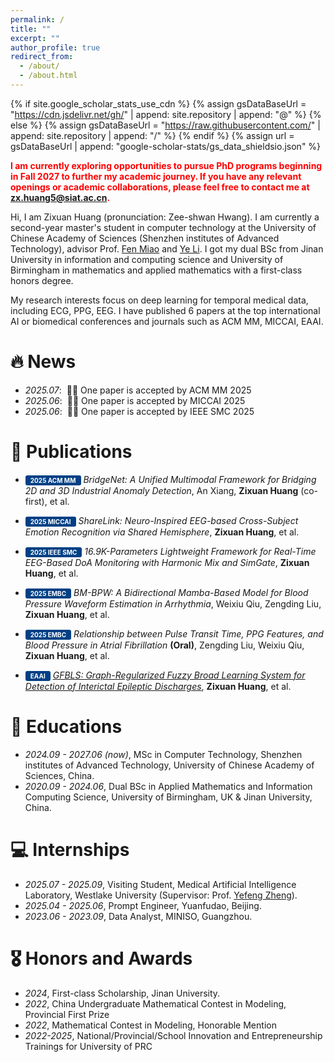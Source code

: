 ```yaml
---
permalink: /
title: ""
excerpt: ""
author_profile: true
redirect_from: 
  - /about/
  - /about.html
---
```


{% if site.google_scholar_stats_use_cdn %}
{% assign gsDataBaseUrl = "https://cdn.jsdelivr.net/gh/" | append: site.repository | append: "@" %}
{% else %}
{% assign gsDataBaseUrl = "https://raw.githubusercontent.com/" | append: site.repository | append: "/" %}
{% endif %}
{% assign url = gsDataBaseUrl | append: "google-scholar-stats/gs_data_shieldsio.json" %}

<span class='anchor' id='about-me'></span>
<b><span style="color:red;">I am currently exploring opportunities to pursue PhD programs beginning in Fall 2027 to further my academic journey. If you have any relevant openings or academic collaborations, please feel free to contact me at [zx.huang5@siat.ac.cn](zx.huang5@siat.ac.cn).</span></b>

Hi, I am Zixuan Huang (pronunciation: Zee-shwan Hwang). I am currently a second-year master's student in computer technology at the University of Chinese Academy of Sciences (Shenzhen institutes of Advanced Technology), advisor Prof. [Fen Miao](https://yjsjy.uestc.edu.cn/gmis/jcsjgl/dsfc/dsgrjj/21130?yxsh=28) and [Ye Li](https://people.ucas.edu.cn/~yeli). I got my dual BSc from Jinan University in information and computing science and University of Birmingham in mathematics and applied mathematics with a first-class honors degree.

My research interests focus on deep learning for temporal medical data, including ECG, PPG, EEG. I have published 6 papers at the top international AI or biomedical conferences and journals such as ACM MM, MICCAI, EAAI.
<!-- 
My research interest includes neural machine translation and computer vision. I have published more than 5 papers at the top international AI conferences with total <a href='https://scholar.google.com/citations?user=JrUG7ewAAAAJ'>google scholar citations <strong><span id='total_cit'>10+</span></strong></a> (You can also use google scholar badge <a href='https://scholar.google.com/citations?user=JrUG7ewAAAAJ'><img src="https://img.shields.io/endpoint?url={{ url | url_encode }}&logo=Google%20Scholar&labelColor=f6f6f6&color=9cf&style=flat&label=citations"></a>).
-->

# 🔥 News
- *2025.07*: &nbsp;🎉🎉 One paper is accepted by ACM MM 2025
- *2025.06*: &nbsp;🎉🎉 One paper is accepted by MICCAI 2025
- *2025.06*: &nbsp;🎉🎉 One paper is accepted by IEEE SMC 2025

# 📝 Publications 
<!-- 
<div class='paper-box'><div class='paper-box-image'><div><div class="badge">CVPR 2016</div><img src='images/500x300.png' alt="sym" width="100%"></div></div>
<div class='paper-box-text' markdown="1">

[Deep Residual Learning for Image Recognition](https://openaccess.thecvf.com/content_cvpr_2016/papers/He_Deep_Residual_Learning_CVPR_2016_paper.pdf)

**Kaiming He**, Xiangyu Zhang, Shaoqing Ren, Jian Sun

[**Project**](https://scholar.google.com/citations?view_op=view_citation&hl=zh-CN&user=DhtAFkwAAAAJ&citation_for_view=DhtAFkwAAAAJ:ALROH1vI_8AC) <strong><span class='show_paper_citations' data='DhtAFkwAAAAJ:ALROH1vI_8AC'></span></strong>
- Lorem ipsum dolor sit amet, consectetur adipiscing elit. Vivamus ornare aliquet ipsum, ac tempus justo dapibus sit amet. 
</div>
</div>

- [Lorem ipsum dolor sit amet, consectetur adipiscing elit. Vivamus ornare aliquet ipsum, ac tempus justo dapibus sit amet](https://github.com), A, B, C, **CVPR 2020**
-->

- <span style="background-color:#004085; color:#fff; padding:2px 8px; border-radius:3px; display:inline-block; text-align:center; font-weight:bold; font-size:10px;">2025 ACM MM</span> *BridgeNet: A Unified Multimodal Framework for Bridging 2D and 3D Industrial Anomaly Detection*, An Xiang, **Zixuan Huang** (co-first), et al.

- <span style="background-color:#004085; color:#fff; padding:2px 8px; border-radius:3px; display:inline-block; text-align:center; font-weight:bold; font-size:10px;">2025 MICCAI</span> *ShareLink: Neuro-Inspired EEG-based Cross-Subject Emotion Recognition via Shared Hemisphere*, **Zixuan Huang**, et al.

- <span style="background-color:#004085; color:#fff; padding:2px 8px; border-radius:3px; display:inline-block; text-align:center; font-weight:bold; font-size:10px;">2025 IEEE SMC</span> *16.9K-Parameters Lightweight Framework for Real-Time EEG-Based DoA Monitoring with Harmonic Mix and SimGate*, **Zixuan Huang**, et al.

- <span style="background-color:#004085; color:#fff; padding:2px 8px; border-radius:3px; display:inline-block; text-align:center; font-weight:bold; font-size:10px;">2025 EMBC</span> *BM-BPW: A Bidirectional Mamba-Based Model for Blood Pressure Waveform Estimation in Arrhythmia*, Weixiu Qiu, Zengding Liu, **Zixuan Huang**, et al.

- <span style="background-color:#004085; color:#fff; padding:2px 8px; border-radius:3px; display:inline-block; text-align:center; font-weight:bold; font-size:10px;">2025 EMBC</span> *Relationship between Pulse Transit Time, PPG Features, and Blood Pressure in Atrial Fibrillation* **(Oral)**, Zengding Liu, Weixiu Qiu, **Zixuan Huang**, et al.

- <span style="background-color:#004085; color:#fff; padding:2px 8px; border-radius:3px; display:inline-block; text-align:center; font-weight:bold; font-size:10px;">EAAI</span> [*GFBLS: Graph-Regularized Fuzzy Broad Learning System for Detection of Interictal Epileptic Discharges*](https://www.sciencedirect.com/science/article/abs/pii/S0952197623009478), **Zixuan Huang**, et al.

  
# 📖 Educations
- *2024.09 - 2027.06 (now)*, MSc in Computer Technology, Shenzhen institutes of Advanced Technology, University of Chinese Academy of Sciences, China. 
- *2020.09 - 2024.06*, Dual BSc in Applied Mathematics and Information Computing Science, University of Birmingham, UK & Jinan University, China.

# 💻 Internships
- *2025.07 - 2025.09*, Visiting Student, Medical Artificial Intelligence Laboratory, Westlake University (Supervisor: Prof. [Yefeng Zheng](https://sites.google.com/site/yefengzheng/)).  
- *2025.04 - 2025.06*, Prompt Engineer, Yuanfudao, Beijing.
- *2023.06 - 2023.09*, Data Analyst, MINISO, Guangzhou.

# 🎖 Honors and Awards
- *2024*, First-class Scholarship, Jinan University.
- *2022*, China Undergraduate Mathematical Contest in Modeling, Provincial First Prize
- *2022*, Mathematical Contest in Modeling, Honorable Mention
- *2022-2025*, National/Provincial/School Innovation and Entrepreneurship Trainings for University of PRC
